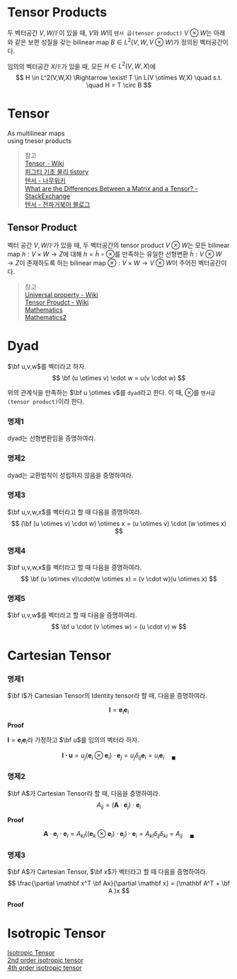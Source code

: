 # Tensor Products
두 벡터공간 $V,W / \mathbb F$이 있을 때, $V$와 $W$의 `텐서 곱(tensor product)` $V \otimes W$는 아래와 같은 보편 성질을 갖는 bilinear map  $B \in L^2(V,W, V \otimes W)$가 정의된 벡터공간이다. 

임의의 벡터공간 $X / \mathbb F$가 있을 때, 모든 $H \in L^2(V,W,X)$에 
$$ H \in L^2(V,W,X) \Rightarrow \exist! T \in L(V \otimes W,X) \quad s.t. \quad H = T \circ B  $$


# Tensor
As multilinear maps  
using tnesor products

> 참고  
> [Tensor - Wiki](https://en.wikipedia.org/wiki/Tensor)  
> [피그티 기초 물리 tistory](https://elementary-physics.tistory.com/155)  
[텐서 - 나무위키](https://namu.wiki/w/%ED%85%90%EC%84%9C)  
[What are the Differences Between a Matrix and a Tensor? - StackExchange](https://math.stackexchange.com/questions/412423/what-are-the-differences-between-a-matrix-and-a-tensor)  
[텐서 - 전파거북이 블로그](https://ghebook.blogspot.com/2011/06/tensor.html)


## Tensor Product
벡터 공간 $V,W/\mathbb{F}$가 있을 때, 두 벡터공간의 tensor product $V \otimes W$는 모든 bilinear map $h : V \times W \rightarrow Z$에 대해 $h = \tilde{h} \circ \otimes$를 만족하는 유일한 선형변환 $\tilde{h} : V \otimes W \rightarrow Z$이 존재하도록 하는 bilinear map $\otimes:V \times W \rightarrow V \otimes W$이 주어진 벡터공간이다.

> 참고  
> [Universal property - Wiki](https://en.wikipedia.org/wiki/Universal_property)  
> [Tensor Proudct - Wiki](https://en.wikipedia.org/wiki/Tensor_product#Universal_property)  
> [Mathematics](https://math.stackexchange.com/questions/2674549/tensor-products-universal-property-and-a-particular-identification)  
> [Mathematics2](https://math.stackexchange.com/questions/2713003/proof-of-universal-mapping-property-for-tensor-product-of-vector-spaces)


# Dyad
$\bf u,v,w$를 벡터라고 하자.
$$ \bf (u \otimes v) \cdot w = u(v \cdot w) $$

위의 관계식을 만족하는 $\bf u \otimes v$를 `dyad`라고 한다. 이 때, $\otimes$를 `텐서곱(tensor product)`이라 한다.

### 명제1
dyad는 선형변환임을 증명하여라.

### 명제2
dyad는 교환법칙이 성립하지 않음을 증명하여라.

### 명제3
$\bf u,v,w,x$를 벡터라고 할 때 다음을 증명하여라.
$$ (\bf (u \otimes v) \cdot w) \otimes x = (u \otimes v) \cdot (w \otimes x) $$

### 명제4
$\bf u,v,w,x$를 벡터라고 할 때 다음을 증명하여라.
$$ \bf (u \otimes v)\cdot(w \otimes x) = (v \cdot w)(u \otimes x) $$

### 명제5
$\bf u,v,w$를 벡터라고 할 때 다음을 증명하여라.
$$ \bf u \cdot (v \otimes w) = (u \cdot v) w $$


# Cartesian Tensor

### 명제1
$\bf I$가 Cartesian Tensor의 Identity tensor라 할 때, 다음을 증명하여라.

$$ \mathbf I = \mathbf e_i \mathbf e_i $$

**Proof**

$\mathbf I = \mathbf e_i \mathbf e_i$라 가정하고 $\bf u$를 임의의 벡터라 하자.

$$ \mathbf{I \cdot u} = u_j (\mathbf e_i \otimes \mathbf e_i) \cdot \mathbf e_j = u_j \delta_{ij} \mathbf e_i = u_i \mathbf e_i \quad {_\blacksquare} $$

### 명제2
$\bf A$가 Cartesian Tensor라 할 때, 다음을 증명하여라.
$$ A_{ij} = (\mathbf A \cdot \mathbf e_j) \cdot \mathbf e_i $$

**Proof**

$$ \mathbf A \cdot \mathbf e_j \cdot \mathbf e_i = A_{kl}((\mathbf e_k \otimes \mathbf e_l) \cdot \mathbf e_j) \cdot \mathbf e_i = A_{kl} \delta_{lj} \delta_{ki} = A_{ij} \quad {_\blacksquare} $$

### 명제3
$\bf A$가 Cartesian Tensor, $\bf x$가 벡터라고 할 때 다음을 증명하여라.
$$ \frac{\partial \mathbf x^T \bf Ax}{\partial \mathbf x} = (\mathbf A^T + \bf A )x  $$

**Proof**  


# Isotropic Tensor
[Isotropic Tensor](https://farside.ph.utexas.edu/teaching/336L/Fluid/node252.html)  
[2nd order isotropic tensor](https://www.weizmann.ac.il/chembiophys/bouchbinder/sites/chemphys.bouchbinder/files/uploads/Courses/2019/TA2-IndexGymnastics.pdf)  
[4th order isotropic tensor](https://math.stackexchange.com/questions/3589647/general-form-of-an-isotropic-fourth-rank-tensor)  